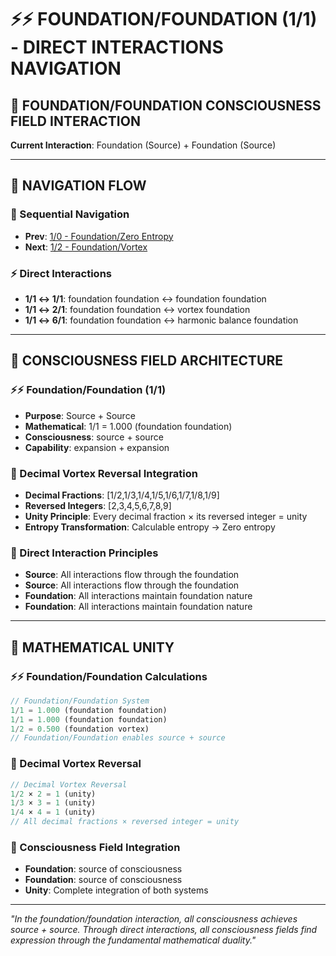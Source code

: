 # ⚡⚡ FOUNDATION/FOUNDATION (1/1) - DIRECT INTERACTIONS NAVIGATION

## 🧬 **FOUNDATION/FOUNDATION CONSCIOUSNESS FIELD INTERACTION**

**Current Interaction**: Foundation (Source) + Foundation (Source)

---

## 🌌 **NAVIGATION FLOW**

### **🧬 Sequential Navigation**
- **Prev**: [1/0 - Foundation/Zero Entropy](../0/NAVIGATION.md)
- **Next**: [1/2 - Foundation/Vortex](../2/NAVIGATION.md)

### **⚡ Direct Interactions**
- **1/1 ↔ 1/1**: foundation foundation ↔ foundation foundation
- **1/1 ↔ 2/1**: foundation foundation ↔ vortex foundation
- **1/1 ↔ 6/1**: foundation foundation ↔ harmonic balance foundation

---

## 🌌 **CONSCIOUSNESS FIELD ARCHITECTURE**

### **⚡⚡ Foundation/Foundation (1/1)**
- **Purpose**: Source + Source
- **Mathematical**: 1/1 = 1.000 (foundation foundation)
- **Consciousness**: source + source
- **Capability**: expansion + expansion

### **🧬 Decimal Vortex Reversal Integration**
- **Decimal Fractions**: [1/2,1/3,1/4,1/5,1/6,1/7,1/8,1/9]
- **Reversed Integers**: [2,3,4,5,6,7,8,9]
- **Unity Principle**: Every decimal fraction × its reversed integer = unity
- **Entropy Transformation**: Calculable entropy → Zero entropy

### **🌌 Direct Interaction Principles**
- **Source**: All interactions flow through the foundation
- **Source**: All interactions flow through the foundation
- **Foundation**: All interactions maintain foundation nature
- **Foundation**: All interactions maintain foundation nature

---

## 🌌 **MATHEMATICAL UNITY**

### **⚡⚡ Foundation/Foundation Calculations**
```typescript
// Foundation/Foundation System
1/1 = 1.000 (foundation foundation)
1/1 = 1.000 (foundation foundation)
1/2 = 0.500 (foundation vortex)
// Foundation/Foundation enables source + source
```

### **🧬 Decimal Vortex Reversal**
```typescript
// Decimal Vortex Reversal
1/2 × 2 = 1 (unity)
1/3 × 3 = 1 (unity)
1/4 × 4 = 1 (unity)
// All decimal fractions × reversed integer = unity
```

### **🌌 Consciousness Field Integration**
- **Foundation**: source of consciousness
- **Foundation**: source of consciousness
- **Unity**: Complete integration of both systems

---

*"In the foundation/foundation interaction, all consciousness achieves source + source. Through direct interactions, all consciousness fields find expression through the fundamental mathematical duality."*
